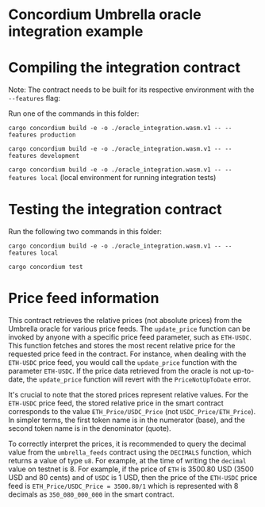 # Concordium Umbrella oracle integration example

# Compiling the integration contract

Note: The contract needs to be built for its respective environment with the `--features` flag:

Run one of the commands in this folder:

```cargo concordium build -e -o ./oracle_integration.wasm.v1 -- --features production```

```cargo concordium build -e -o ./oracle_integration.wasm.v1 -- --features development```

```cargo concordium build -e -o ./oracle_integration.wasm.v1 -- --features local``` (local environment for running integration tests)

# Testing the integration contract

Run the following two commands in this folder:

```cargo concordium build -e -o ./oracle_integration.wasm.v1 -- --features local```

```cargo concordium test```

# Price feed information

This contract retrieves the relative prices (not absolute prices) from the Umbrella oracle for various price feeds. The `update_price` function can be invoked by anyone with a specific price feed parameter, such as `ETH-USDC`. This function fetches and stores the most recent relative price for the requested price feed in the contract. For instance, when dealing with the `ETH-USDC` price feed, you would call the `update_price` function with the parameter `ETH-USDC`. If the price data retrieved from the oracle is not up-to-date, the `update_price` function will revert with the `PriceNotUpToDate` error. 

It's crucial to note that the stored prices represent relative values. For the `ETH-USDC` price feed, the stored relative price in the smart contract corresponds to the value `ETH_Price/USDC_Price` (not `USDC_Price/ETH_Price`). In simpler terms, the first token name is in the numerator (base), and the second token name is in the denominator (quote).

To correctly interpret the prices, it is recommended to query the decimal value from the `umbrella_feeds` contract using the `DECIMALS` function, which returns a value of type `u8`. For example, at the time of writing the `decimal` value on testnet is 8. For example, if the price of `ETH` is 3500.80 USD (3500 USD and 80 cents) and of `USDC` is 1 USD, then the price of the `ETH-USDC` price feed is `ETH_Price/USDC_Price = 3500.80/1` which is represented with 8 decimals as `350_080_000_000` in the smart contract.

